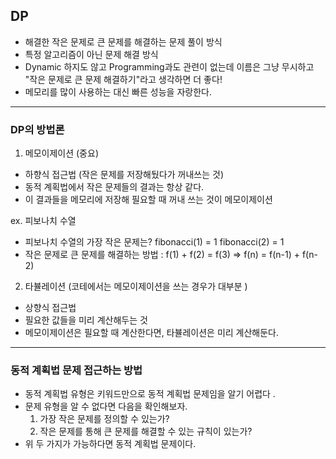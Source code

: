 ## DP

- 해결한 작은 문제로 큰 문제를 해결하는 문제 풀이 방식
- 특정 알고리즘이 아닌 문제 해결 방식
- Dynamic 하지도 않고 Programming과도 관련이 없는데 이름은 그냥 무시하고 "작은 문제로 큰 문제 해결하기"라고 생각하면 더 좋다!
- 메모리를 많이 사용하는 대신 빠른 성능을 자랑한다.

---

### DP의 방법론

1. 메모이제이션 (중요)

- 하향식 접근법 (작은 문제를 저장해뒀다가 꺼내쓰는 것)
- 동적 계획법에서 작은 문제들의 결과는 항상 같다.
- 이 결과들을 메모리에 저장해 필요할 때 꺼내 쓰는 것이 메모이제이션

ex. 피보나치 수열

- 피보나치 수열의 가장 작은 문제는?
  fibonacci(1) = 1
  fibonacci(2) = 1
- 작은 문제로 큰 문제를 해결하는 방법 : f(1) + f(2) = f(3) => f(n) = f(n-1) + f(n-2)

2. 타뷸레이션 (코테에서는 메모이제이션을 쓰는 경우가 대부분 )

- 상향식 접근법
- 필요한 값들을 미리 계산해두는 것
- 메모이제이션은 필요할 때 계산한다면, 타뷸레이션은 미리 계산해둔다.

---

### 동적 계획법 문제 접근하는 방법

- 동적 계획법 유형은 키워드만으로 동적 계획법 문제임을 알기 어렵다 .
- 문제 유형을 알 수 없다면 다음을 확인해보자.
  1. 가장 작은 문제를 정의할 수 있는가?
  2. 작은 문제를 통해 큰 문제를 해결할 수 있는 규칙이 있는가?
- 위 두 가지가 가능하다면 동적 계획법 문제이다.

